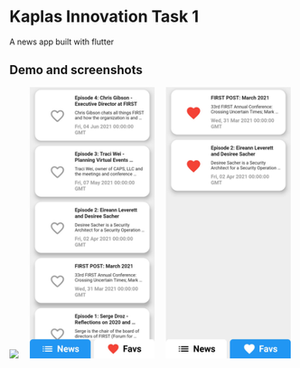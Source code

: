 # Kaplas Innovation Task 1

A news app built with flutter 

## Demo and screenshots
<img height="480px" src="screenshots/1.gif">&nbsp;&nbsp;&nbsp;&nbsp;
<img height="480px" src="screenshots/2.jpg">&nbsp;&nbsp;&nbsp;&nbsp;
<img height="480px" src="screenshots/3.jpg">
